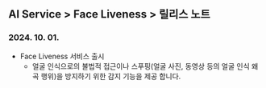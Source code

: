 ## AI Service > Face Liveness > 릴리스 노트

### 2024. 10. 01.

* Face Liveness 서비스 출시
    * 얼굴 인식으로의 불법적 접근이나 스푸핑(얼굴 사진, 동영상 등의 얼굴 인식 왜곡 행위)을 방지하기 위한 감지 기능을 제공 합니다.
